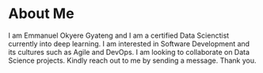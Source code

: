 # About Me
I am Emmanuel Okyere Gyateng and I am a certified Data Scienctist currently into deep learning. I am interested in Software Development and its cultures such as Agile and DevOps. I am looking to collaborate on Data Science projects. Kindly reach out to me by sending a message. Thank you.

<!---
Emmanuel-Okyere/Emmanuel-Okyere is a ✨ special ✨ repository because its `README.md` (this file) appears on your GitHub profile.
You can click the Preview link to take a look at your changes.
--->
